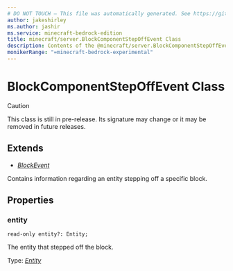 ```yaml
---
# DO NOT TOUCH — This file was automatically generated. See https://github.com/mojang/minecraftapidocsgenerator to modify descriptions, examples, etc.
author: jakeshirley
ms.author: jashir
ms.service: minecraft-bedrock-edition
title: minecraft/server.BlockComponentStepOffEvent Class
description: Contents of the @minecraft/server.BlockComponentStepOffEvent class.
monikerRange: "=minecraft-bedrock-experimental"
---
```

# BlockComponentStepOffEvent Class

> [!CAUTION]
> This class is still in pre-release.  Its signature may change or it may be removed in future releases.

## Extends
- [*BlockEvent*](BlockEvent.md)

Contains information regarding an entity stepping off a specific block.

## Properties

### **entity**
`read-only entity?: Entity;`

The entity that stepped off the block.

Type: [*Entity*](Entity.md)
